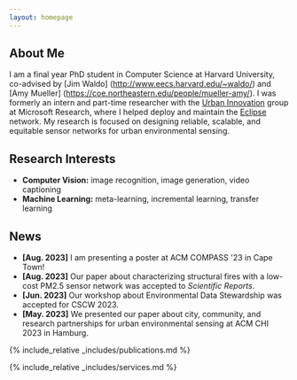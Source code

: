 ```yaml
---
layout: homepage
---
```


## About Me

I am a final year PhD student in Computer Science at Harvard University, co-advised by [Jim Waldo] (http://www.eecs.harvard.edu/~waldo/) and [Amy Mueller] (https://coe.northeastern.edu/people/mueller-amy/). I was formerly an intern and part-time researcher with the [Urban Innovation](https://www.microsoft.com/en-us/research/group/urban-innovation/) group at Microsoft Research, where I helped deploy and maintain the [Eclipse](https://www.microsoft.com/en-us/research/project/project-eclipse/) network. My research is focused on designing reliable, scalable, and equitable sensor networks for urban environmental sensing.

## Research Interests

- **Computer Vision:** image recognition, image generation, video captioning
- **Machine Learning:** meta-learning, incremental learning, transfer learning

## News

- **[Aug. 2023]** I am presenting a poster at ACM COMPASS '23 in Cape Town!
- **[Aug. 2023]** Our paper about characterizing structural fires with a low-cost PM2.5 sensor network was accepted to *Scientific Reports*.
- **[Jun. 2023]** Our workshop about Environmental Data Stewardship was accepted for CSCW 2023.
- **[May. 2023]** We presented our paper about city, community, and research partnerships for urban environmental sensing at ACM CHI 2023 in Hamburg.

{% include_relative _includes/publications.md %}

{% include_relative _includes/services.md %}

